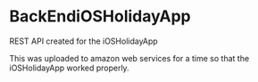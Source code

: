# BackEndiOSHolidayApp
 REST API created for the iOSHolidayApp

This was uploaded to amazon web services for a time so that the iOSHolidayApp worked properly.
